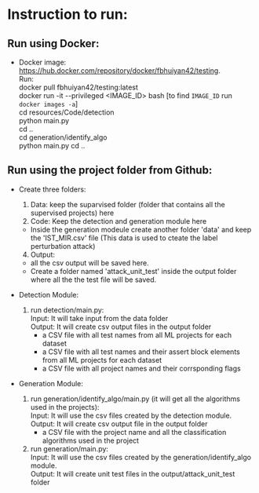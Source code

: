 <b> Instruction to run: </b>
=================================================

## Run using Docker:

- Docker image: https://hub.docker.com/repository/docker/fbhuiyan42/testing.  
Run:   
docker pull fbhuiyan42/testing:latest   
docker run -it --privileged <IMAGE_ID>   bash [to find `IMAGE_ID` run `docker images -a`]  
cd resources/Code/detection    
python main.py  
cd ..  
cd generation/identify_algo  
python main.py 
cd ..  

## Run using the project folder from Github:

- Create three folders:
  1. Data: keep the suparvised folder (folder that contains all the supervised projects) here
  2. Code: Keep the detection and generation module here
    - Inside the generation modeule create another folder 'data' and keep the 'IST_MIR.csv' file (This data is used to cteate the label perturbation attack)
  4. Output: 
    - all the csv output will be saved here. 
    - Create a folder named 'attack_unit_test' inside the output folder where all the the test file will be saved. 
  
- Detection Module: 
  1. run detection/main.py:   
    Input: It will take input from the data folder   
    Output: It will create csv output files in the output folder
      - a CSV file with all test names from all ML projects for each dataset 
      - a CSV file with all test names and their assert block elements from all ML projects for each dataset 
      - a CSV file with all project names and their corrsponding flags 
- Generation Module:
  1. run generation/identify_algo/main.py (it will get all the algorithms used in the projects):  
    Input: It will use the csv files created by the detection module.   
    Output: It will create csv output file in the output folder
      - a CSV file with the project name and all the classification algorithms used in the project
  2. run generation/main.py:  
    Input: It will use the csv files created by the generation/identify_algo module.   
    Output: It will create unit test files in the output/attack_unit_test folder
